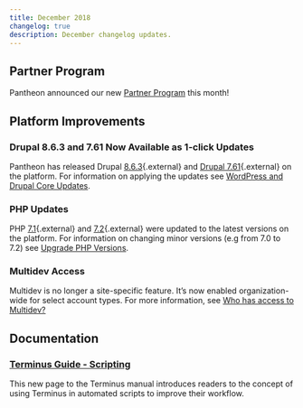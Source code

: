 ```yaml
---
title: December 2018
changelog: true
description: December changelog updates.
---
```


## Partner Program
Pantheon announced our new [Partner Program](https://pantheon.io/plans/partner-program) this month!

## Platform Improvements
### Drupal 8.6.3 and 7.61 Now Available as 1-click Updates
Pantheon has released Drupal [8.6.3](https://www.drupal.org/project/drupal/releases/8.6.3){.external} and [Drupal 7.61](https://www.drupal.org/project/drupal/releases/7.61){.external} on the platform. For information on applying the updates see [WordPress and Drupal Core Updates](/docs/core-updates/).

### PHP Updates
PHP [7.1](http://www.php.net/ChangeLog-7.php#7.1.24){.external} and [7.2](http://www.php.net/ChangeLog-7.php#7.2.12){.external} were updated to the latest versions on the platform. For information on changing minor versions (e.g from 7.0 to 7.2) see [Upgrade PHP Versions](/docs/php-versions/).

### Multidev Access
Multidev is no longer a site-specific feature. It’s now enabled organization-wide for select account types. For more information, see <a href="/docs/multidev-faq/#who-has-access-to-multidev" data-proofer-ignore>Who has access to Multidev?</a>

## Documentation
### [Terminus Guide - Scripting](/docs/terminus/scripting/)
This new page to the Terminus manual introduces readers to the concept of using Terminus in automated scripts to improve their workflow.

